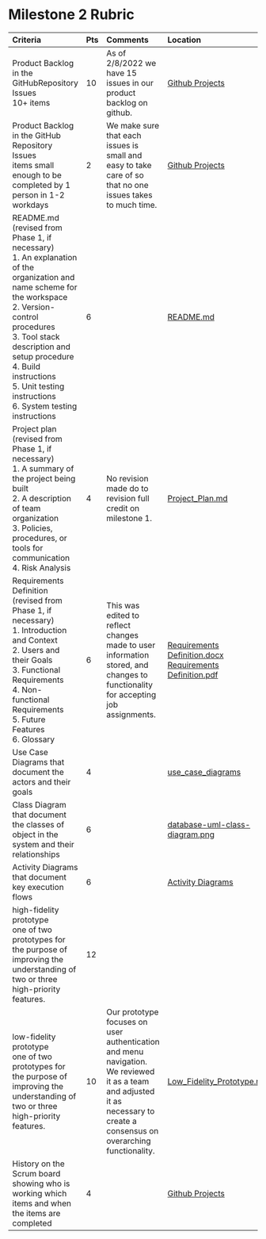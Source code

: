 # Milestone 2 Rubric

| Criteria | Pts | Comments | Location |
| :---     | :---| :---     | :---     |
|Product Backlog in the GitHubRepository Issues <br> 10+ items| 10 | As of 2/8/2022 we have 15 issues in our product backlog on github. | [Github Projects](https://github.com/Simponic/cs3450-team-one/projects/1)|
|Product Backlog in the GitHub Repository Issues <br> items small enough to be completed by 1 person in 1-2 workdays | 2 | We make sure that each issues is small and easy to take care of so that no one issues takes to much time.| [Github Projects](https://github.com/Simponic/cs3450-team-one/projects/1)|
|README.md (revised from Phase 1, if necessary) <br>1. An explanation of the organization and name scheme for the workspace <br>2. Version-control procedures<br>3. Tool stack description and setup procedure<br>4. Build instructions<br>5. Unit testing instructions<br>6. System testing instructions | 6 | | [README.md](../../README.md)|
|Project plan (revised from Phase 1, if necessary)<br>1. A summary of the project being built<br>2. A description of team organization<br>3. Policies, procedures, or tools for communication<br>4. Risk Analysis | 4 | No revision made do to revision full credit on milestone 1. | [Project_Plan.md](../Project_Plan.md)|
|Requirements Definition (revised from Phase 1, if necessary)<br>1. Introduction and Context<br>2. Users and their Goals<br>3. Functional Requirements<br>4. Non-functional Requirements<br>5. Future Features<br>6. Glossary | 6 | This was edited to reflect changes made to user information stored, and changes to functionality for accepting job assignments. | [Requirements Definition.docx](../Requirements%20Definition.docx) <br> [Requirements Definition.pdf](../Requirements%20Definition.pdf)|
|Use Case Diagrams that document the actors and their goals | 4 | | [use_case_diagrams](../use_case_diagrams)|
|Class Diagram that document the classes of object in the system and their relationships | 6 | | [database-uml-class-diagram.png](../database-uml-class-diagram.png) |
|Activity Diagrams that document key execution flows | 6 | | [Activity Diagrams](../ActivityDiagrams)|
|high-fidelity prototype<br>one of two prototypes for the purpose of improving the understanding of two or three high-priority features. | 12 | | |
|low-fidelity prototype<br>one of two prototypes for the purpose of improving the understanding of two or three high-priority features. | 10 | Our prototype focuses on user authentication and menu navigation. We reviewed it as a team and adjusted it as necessary to create a consensus on overarching functionality. | [Low_Fidelity_Prototype.md](../Low_Fidelity_Prototype.md)|
|History on the Scrum board showing who is working which items and when the items are completed| 4 | | [Github Projects](https://github.com/Simponic/cs3450-team-one/projects/1) |
